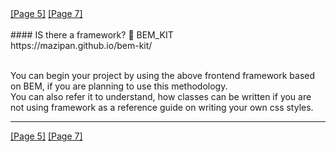 <div>
  <span class='place-left'><a href="/5">[Page 5]</a></span>
  <span class='place-right'><a href="/7">[Page 7]</a></span>
</div>
<br/>
#### IS there a framework? 🤫
BEM_KIT<br/>
https://mazipan.github.io/bem-kit/<br/><br/>

You can begin your project by using the above frontend framework based on BEM, if you are planning to use this methodology.<br/>
You can also refer it to understand, how classes can be written if you are not using framework as a reference guide on writing your own css styles.
<hr/>
<div>
  <span class='place-left'><a href="/5">[Page 5]</a></span>
  <span class='place-right'><a href="/7">[Page 7]</a></span>
</div>
